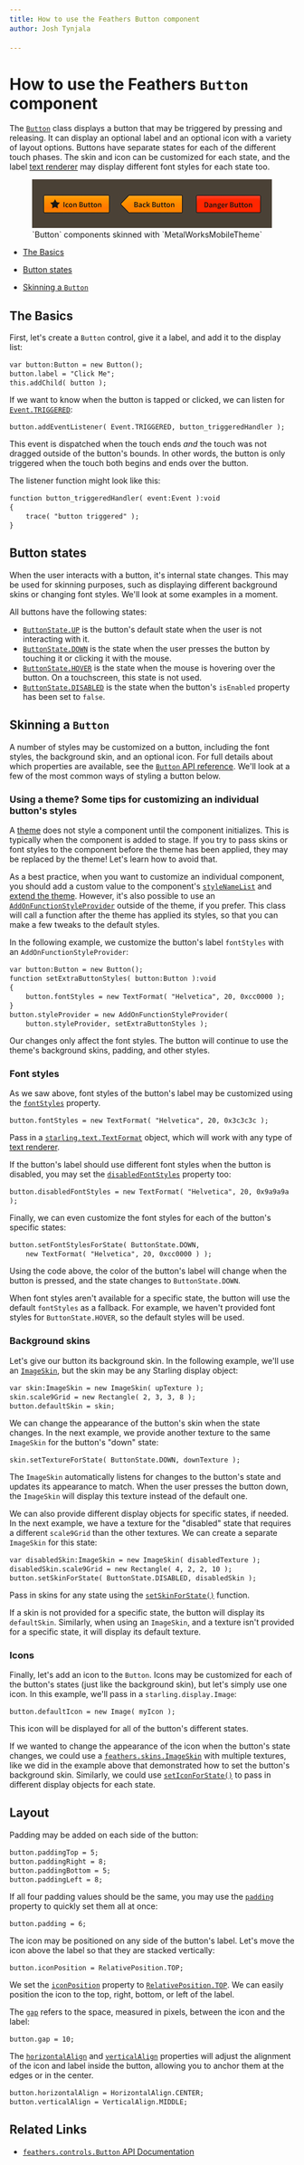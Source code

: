 ```yaml
---
title: How to use the Feathers Button component  
author: Josh Tynjala

---
```

# How to use the Feathers `Button` component

The [`Button`](../api-reference/feathers/controls/Button.html) class displays a button that may be triggered by pressing and releasing. It can display an optional label and an optional icon with a variety of layout options. Buttons have separate states for each of the different touch phases. The skin and icon can be customized for each state, and the label [text renderer](text-renderers.html) may display different font styles for each state too.

<figure>
<img src="images/button.png" srcset="images/button@2x.png 2x" alt="Screenshot of a Feathers Button component" />
<figcaption>`Button` components skinned with `MetalWorksMobileTheme`</figcaption>
</figure>

-   [The Basics](#the-basics)

-   [Button states](#button-states)

-   [Skinning a `Button`](#skinning-a-button)

## The Basics

First, let's create a `Button` control, give it a label, and add it to the display list:

``` code
var button:Button = new Button();
button.label = "Click Me";
this.addChild( button );
```

If we want to know when the button is tapped or clicked, we can listen for [`Event.TRIGGERED`](../api-reference/feathers/controls/BasicButton.html#event:triggered):

``` code
button.addEventListener( Event.TRIGGERED, button_triggeredHandler );
```

This event is dispatched when the touch ends *and* the touch was not dragged outside of the button's bounds. In other words, the button is only triggered when the touch both begins and ends over the button.

The listener function might look like this:

``` code
function button_triggeredHandler( event:Event ):void
{
    trace( "button triggered" );
}
```

## Button states

When the user interacts with a button, it's internal state changes. This may be used for skinning purposes, such as displaying different background skins or changing font styles. We'll look at some examples in a moment.

All buttons have the following states:

* [`ButtonState.UP`](../api-reference/feathers/controls/ButtonState.html#UP) is the button's default state when the user is not interacting with it.
* [`ButtonState.DOWN`](../api-reference/feathers/controls/ButtonState.html#DOWN) is the state when the user presses the button by touching it or clicking it with the mouse.
* [`ButtonState.HOVER`](../api-reference/feathers/controls/ButtonState.html#HOVER) is the state when the mouse is hovering over the button. On a touchscreen, this state is not used.
* [`ButtonState.DISABLED`](../api-reference/feathers/controls/ButtonState.html#DISABLED) is the state when the button's `isEnabled` property has been set to `false`.

## Skinning a `Button`

A number of styles may be customized on a button, including the font styles, the background skin, and an optional icon. For full details about which properties are available, see the [`Button` API reference](../api-reference/feathers/controls/Button.html). We'll look at a few of the most common ways of styling a button below.

### Using a theme? Some tips for customizing an individual button's styles

A [theme](themes.html) does not style a component until the component initializes. This is typically when the component is added to stage. If you try to pass skins or font styles to the component before the theme has been applied, they may be replaced by the theme! Let's learn how to avoid that.

As a best practice, when you want to customize an individual component, you should add a custom value to the component's [`styleNameList`](../api-reference/feathers/core/FeathersControl.html#styleNameList) and [extend the theme](extending-themes.html). However, it's also possible to use an [`AddOnFunctionStyleProvider`](../api-reference/feathers/skins/AddOnFunctionStyleProvider.html) outside of the theme, if you prefer. This class will call a function after the theme has applied its styles, so that you can make a few tweaks to the default styles.

In the following example, we customize the button's label `fontStyles` with an `AddOnFunctionStyleProvider`:

``` code
var button:Button = new Button();
function setExtraButtonStyles( button:Button ):void
{
	button.fontStyles = new TextFormat( "Helvetica", 20, 0xcc0000 );
}
button.styleProvider = new AddOnFunctionStyleProvider(
	button.styleProvider, setExtraButtonStyles );
```

Our changes only affect the font styles. The button will continue to use the theme's background skins, padding, and other styles.

### Font styles

As we saw above, font styles of the button's label may be customized using the [`fontStyles`](../api-reference/feathers/controls/Button.html#fontStyles) property.

``` code
button.fontStyles = new TextFormat( "Helvetica", 20, 0x3c3c3c );
```

Pass in a [`starling.text.TextFormat`](http://doc.starling-framework.org/current/starling/text/TextFormat.html) object, which will work with any type of [text renderer](text-renderers.html).

If the button's label should use different font styles when the button is disabled, you may set the [`disabledFontStyles`](../api-reference/feathers/controls/Button.html#disabledFontStyles) property too:

``` code
button.disabledFontStyles = new TextFormat( "Helvetica", 20, 0x9a9a9a );
```

Finally, we can even customize the font styles for each of the button's specific states:

```code
button.setFontStylesForState( ButtonState.DOWN,
	new TextFormat( "Helvetica", 20, 0xcc0000 ) );
```

Using the code above, the color of the button's label will change when the button is pressed, and the state changes to `ButtonState.DOWN`.

When font styles aren't available for a specific state, the button will use the default `fontStyles` as a fallback. For example, we haven't provided font styles for `ButtonState.HOVER`, so the default styles will be used.

### Background skins

Let's give our button its background skin. In the following example, we'll use an [`ImageSkin`](../api-reference/feathers/skins/ImageSkin.html), but the skin may be any Starling display object:

``` code
var skin:ImageSkin = new ImageSkin( upTexture );
skin.scale9Grid = new Rectangle( 2, 3, 3, 8 );
button.defaultSkin = skin;
```

We can change the appearance of the button's skin when the state changes. In the next example, we provide another texture to the same `ImageSkin` for the button's "down" state:

``` code
skin.setTextureForState( ButtonState.DOWN, downTexture );
```

The `ImageSkin` automatically listens for changes to the button's state and updates its appearance to match. When the user presses the button down, the `ImageSkin` will display this texture instead of the default one.

We can also provide different display objects for specific states, if needed. In the next example, we have a texture for the "disabled" state that requires a different `scale9Grid` than the other textures. We can create a separate `ImageSkin` for this state:

``` code
var disabledSkin:ImageSkin = new ImageSkin( disabledTexture );
disabledSkin.scale9Grid = new Rectangle( 4, 2, 2, 10 );
button.setSkinForState( ButtonState.DISABLED, disabledSkin );
```

Pass in skins for any state using the [`setSkinForState()`](../api-reference/feathers/controls/BasicButton.html#setSkinForState()) function.

If a skin is not provided for a specific state, the button will display its `defaultSkin`. Similarly, when using an `ImageSkin`, and a texture isn't provided for a specific state, it will display its default texture.

### Icons

Finally, let's add an icon to the `Button`. Icons may be customized for each of the button's states (just like the background skin), but let's simply use one icon. In this example, we'll pass in a `starling.display.Image`:

``` code
button.defaultIcon = new Image( myIcon );
```

This icon will be displayed for all of the button's different states.

If we wanted to change the appearance of the icon when the button's state changes, we could use a [`feathers.skins.ImageSkin`](../api-reference/feathers/skins/ImageSkin.html) with multiple textures, like we did in the example above that demonstrated how to set the button's background skin. Similarly, we could use [`setIconForState()`](../api-reference/feathers/controls/Button.html#setIconForState()) to pass in different display objects for each state.

## Layout

Padding may be added on each side of the button:

``` code
button.paddingTop = 5;
button.paddingRight = 8;
button.paddingBottom = 5;
button.paddingLeft = 8;
```

If all four padding values should be the same, you may use the [`padding`](../api-reference/feathers/controls/Button.html#padding) property to quickly set them all at once:

``` code
button.padding = 6;
```

The icon may be positioned on any side of the button's label. Let's move the icon above the label so that they are stacked vertically:

``` code
button.iconPosition = RelativePosition.TOP;
```

We set the [`iconPosition`](../api-reference/feathers/controls/Button.html#iconPosition) property to [`RelativePosition.TOP`](../api-reference/feathers/layout/RelativePosition.html#TOP). We can easily position the icon to the top, right, bottom, or left of the label.

The [`gap`](../api-reference/feathers/controls/Button.html#gap) refers to the space, measured in pixels, between the icon and the label:

``` code
button.gap = 10;
```

The [`horizontalAlign`](../api-reference/feathers/controls/Button.html#horizontalAlign) and [`verticalAlign`](../api-reference/feathers/controls/Button.html#verticalAlign) properties will adjust the alignment of the icon and label inside the button, allowing you to anchor them at the edges or in the center.

``` code
button.horizontalAlign = HorizontalAlign.CENTER;
button.verticalAlign = VerticalAlign.MIDDLE;
```

## Related Links

-   [`feathers.controls.Button` API Documentation](../api-reference/feathers/controls/Button.html)